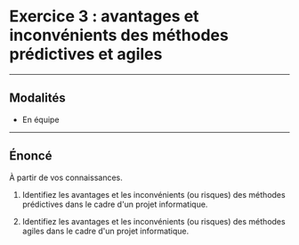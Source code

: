 # Exercice 3 : avantages et inconvénients des méthodes prédictives et agiles

---

## Modalités

- En équipe

---

## Énoncé

À partir de vos connaissances.

1. Identifiez les avantages et les inconvénients (ou risques) des méthodes prédictives dans le cadre d'un projet informatique.

2. Identifiez les avantages et les inconvénients (ou risques) des méthodes agiles dans le cadre d'un projet informatique.
